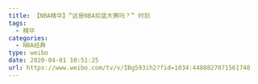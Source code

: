 ```yaml
---
title: 【NBA精华】“这是NBA扣篮大赛吗？” 时刻
tags:
  - 精华
categories:
  - NBA经典
type: weibo
date: 2020-04-01 10:51:25
url: https://www.weibo.com/tv/v/IBgS93ih2?fid=1034:4488827071561740
---
```


<!-- more -->
